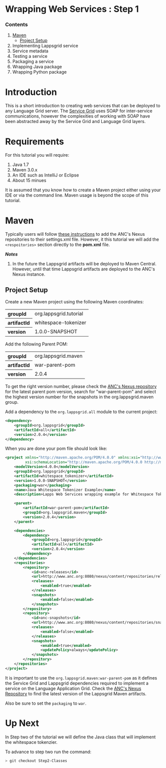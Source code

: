 Wrapping Web Services : Step 1
=====================

### Contents

1. [Maven](#maven)
    - [Project Setup](#project-setup)
1. Implementing Lappsgrid service
1. Service metadata
1. Testing a service
1. Packaging a service
1. Wrapping Java package
1. Wrapping Python package

# Introduction

This is a short introduction to creating web services that can be deployed to
any Language Grid server.  The [Service Grid](http://servicegrid.net/en/index.html) uses
SOAP for inter-service communications, however the complexities of working with SOAP
have been abstracted away by the Service Grid and Language Grid layers.

# Requirements

For this tutorial you will require:

1. Java 1.7
1. Maven 3.0.x
1. An IDE such as IntelliJ or Eclipse
1. About 15 minues

It is assumed that you know how to create a Maven project either using your IDE or via
the command line.  Maven usage is beyond the scope of this tutorial.

# Maven

Typically users will follow [these instructions](http://lapps.github.io/Maven.html)
to add the ANC's Nexus repositories to their settings.xml file.  However, it this
tutorial we will add the `<respoitories>` section directly to the **pom.xml** file.

***Notes***

1. In the future the Lappsgrid artifacts will be deployed to Maven Central.  However,
until that time Lappsgrid artifacts are deployed to the ANC's Nexus instance.

## Project Setup

Create a new Maven project using the following Maven coordinates:

<table>
    <tbody>
        <tr>
            <th align="left">groupId</th>
            <td>org.lappsgrid.tutorial</td>
        </tr>
        <tr>
            <th align="left">artifactId</th>
            <td>whitespace-tokenizer</td>
        </tr>
        <tr>
            <th align="left">version</th>
            <td>1.0.0-SNAPSHOT</td>
        </tr>
    </tbody>
</table>

Add the following Parent POM:

<table>
    <tbody>
        <tr>
            <th align="left">groupId</th>
            <td>org.lappsgrid.maven</td>
        </tr>
        <tr>
            <th align="left">artifactId</th>
            <td>war-parent-pom</td>
        </tr>
        <tr>
            <th align="left">version</th>
            <td>2.0.4</td>
        </tr>
    </tbody>
</table>

To get the right version number, please check the [ANC's Nexus repository](http://www.anc.org:8080/nexus) for the 
latest parent pom version, search for "war-parent-pom" and select the highest version number for the snapshots in the org.lappsgrid.maven group.

Add a dependency to the `org.lappsgrid.all` module to the current project:

```xml
<dependency>
    <groupId>org.lappsgrid</groupId>
    <artifactId>all</artifactId>
    <version>2.0.4</version>
</dependency>
```
When you are done your pom file should look like:

```xml
<project xmlns="http://maven.apache.org/POM/4.0.0" xmlns:xsi="http://www.w3.org/2001/XMLSchema-instance"
         xsi:schemaLocation="http://maven.apache.org/POM/4.0.0 http://maven.apache.org/xsd/maven-4.0.0.xsd">
    <modelVersion>4.0.0</modelVersion>
    <groupId>org.lappsgrid</groupId>
    <artifactId>whitespace_tokenizer</artifactId>
    <version>1.0.0-SNAPSHOT</version>
    <packaging>war</packaging>
    <name>Java Whitespace Tokenizer Example</name>
    <description>Lapps Web Services wrapping example for Whitespace Tokenizer</description>

    <parent>
        <artifactId>war-parent-pom</artifactId>
        <groupId>org.lappsgrid.maven</groupId>
        <version>2.0.4</version>
    </parent>

    <dependencies>
        <dependency>
            <groupId>org.lappsgrid</groupId>
            <artifactId>all</artifactId>
            <version>2.0.4</version>
        </dependency>
    </dependencies>
    <repositories>
        <repository>
            <id>anc-releases</id>
            <url>http://www.anc.org:8080/nexus/content/repositories/releases/</url>
            <releases>
                <enabled>true</enabled>
            </releases>
            <snapshots>
                <enabled>false</enabled>
            </snapshots>
        </repository>
        <repository>
            <id>anc-snapshots</id>
            <url>http://www.anc.org:8080/nexus/content/repositories/snapshots/</url>
            <releases>
                <enabled>false</enabled>
            </releases>
            <snapshots>
                <enabled>true</enabled>
                <updatePolicy>always</updatePolicy>
            </snapshots>
        </repository>
    </repositories>
</project>
```

It is important to use the `org.lappsgrid.maven:war-parent-pom` as it defines the
Service Grid and Lappsgrid dependencies required to implement a service on the Language 
Application Grid. Check the [ANC's Nexus Repository](http://www.anc.org:8080/nexus/index.html#nexus-search;quick~org.lappsgrid.maven) to
find the latest version of the Lappsgrid Maven artifacts.

Also be sure to set the `packaging` to `war`.

# Up Next

In Step two of the tutorial we will define the Java class that will implement the 
whitespace tokenzier.

To advance to step two run the command:

```bash
> git checkout Step2-Classes
```
